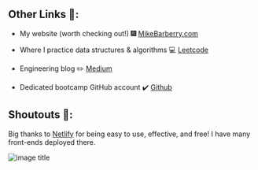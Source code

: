 ## Other Links :link::

 - My website (worth checking out!) :fireworks:  [MikeBarberry.com](https://mikebarberry.com)

 - Where I practice data structures & algorithms  :computer:  [Leetcode](https://leetcode.com/Mbarberry/)

 - Engineering blog  :pencil2:  [Medium](https://mikebarberry.medium.com/)

 - Dedicated bootcamp GitHub account :heavy_check_mark:  [Github](https://github.com/MikeBarberry-Flatiron)

## Shoutouts :raised_hands::
Big thanks to [Netlify](https://www.netlify.com/) for being easy to use, effective, and free! I have many front-ends deployed there.


![image title](http://blogs.agu.org/geospace/files/2016/01/5565696408_9849980bdb_o.jpg)
